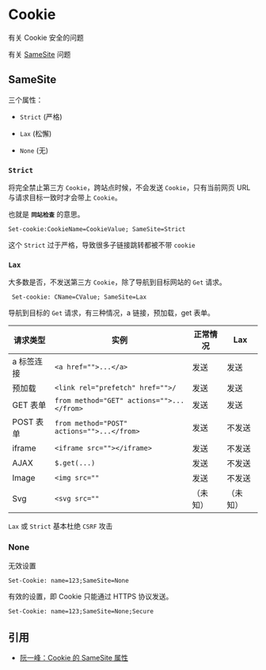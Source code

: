 # Cookie

有关 Cookie 安全的问题

有关 [SameSite](https://developer.mozilla.org/zh-CN/docs/Web/HTTP/Headers/Set-Cookie/SameSite) 问题

## SameSite

三个属性：

- `Strict` (严格)

- `Lax` (松懈)

- `None` (无)

### `Strict`

将完全禁止第三方 `Cookie`，跨站点时候，不会发送 `Cookie`，只有当前网页 URL 与请求目标一致时才会带上 `Cookie`。

也就是 **`同站检查`** 的意思。

```
Set-cookie:CookieName=CookieValue; SameSite=Strict
```

这个 `Strict` 过于严格，导致很多子链接跳转都被不带 `cookie`

### `Lax`

大多数是否，不发送第三方 `Cookie`，除了导航到目标网站的 `Get` 请求。

```
 Set-cookie: CName=CValue; SameSite=Lax
```

导航到目标的 `Get` 请求，有三种情况，a 链接，预加载，get 表单。

| 请求类型   | 实例                                       | 正常情况 | Lax      |
| ---------- | ------------------------------------------ | -------- | -------- |
| a 标签连接 | `<a href="">...</a>`                       | 发送     | 发送     |
| 预加载     | `<link rel="prefetch" href="">/`           | 发送     | 发送     |
| GET 表单   | `from method="GET" actions="">...</from>`  | 发送     | 发送     |
| POST 表单  | `from method="POST" actions="">...</from>` | 发送     | 不发送   |
| iframe     | `<iframe src=""></iframe>`                 | 发送     | 不发送   |
| AJAX       | `$.get(...)`                               | 发送     | 不发送   |
| Image      | `<img src=""`                              | 发送     | 不发送   |
| Svg        | `<svg src=""`                              | （未知） | （未知） |

`Lax` 或 `Strict` 基本杜绝 `CSRF` 攻击

### None

无效设置

```
Set-Cookie: name=123;SameSite=None
```

有效的设置，即 Cookie 只能通过 HTTPS 协议发送。

```
Set-Cookie: name=123;SameSite=None;Secure
```

## 引用

- [阮一峰：Cookie 的 SameSite 属性](http://www.ruanyifeng.com/blog/2019/09/cookie-samesite.html)
